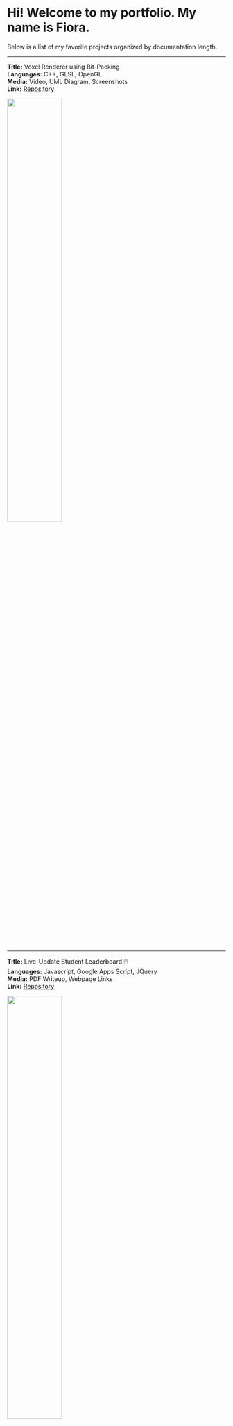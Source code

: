 # Hi! Welcome to my portfolio. My name is Fiora.

Below is a list of my favorite projects organized by documentation length.

---

**Title:** Voxel Renderer using Bit-Packing  
**Languages:** C++, GLSL, OpenGL  
**Media:** Video, UML Diagram, Screenshots  
**Link:** [Repository](https://github.com/fiora-nott/Mesh_Bitpacking_OpenGL)  

<image src="Screenshots/opengl_mesh.png" width="50%" height="auto" />

---

**Title:** Live-Update Student Leaderboard 🖱️  
**Languages:** Javascript, Google Apps Script, JQuery  
**Media:** PDF Writeup, Webpage Links  
**Link:** [Repository](https://github.com/fiora-nott/GAS-Leaderboard.git)  

<image src="Screenshots/student_leaderboard.png" width="50%" height="auto" />

---

<!--
**fiora-nott/fiora-nott** is a ✨ _special_ ✨ repository because its `README.md` (this file) appears on your GitHub profile.

Here are some ideas to get you started:

- 🔭 I’m currently working on ...
- 🌱 I’m currently learning ...
- 👯 I’m looking to collaborate on ...
- 🤔 I’m looking for help with ...
- 💬 Ask me about ...
- 📫 How to reach me: ...
- 😄 Pronouns: ...
- ⚡ Fun fact: ...
-->
